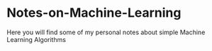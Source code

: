 # Notes-on-Machine-Learning
Here you will find some of my personal notes about simple Machine Learning Algorithms
